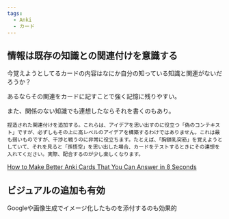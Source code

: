```yaml
---
tags:
  - Anki
  - カード
---
```

## 情報は既存の知識との関連付けを意識する

今覚えようとしてるカードの内容はなにか自分の知っている知識と関連がないだろうか？

あるならその関連をカードに記すことで強く記憶に残りやすい。

また、関係のない知識でも連想したならそれを書くのもあり。

```
捏造された関連付けを追加する。これらは、アイデアを思い出すのに役立つ「偽のコンテキスト」ですが、必ずしもその上に高レベルのアイデアを構築するわけではありません。これは最も弱いものですが、干渉と戦うのに非常に役立ちます。たとえば、「胸鎖乳突筋」を覚えようとしていて、それを見ると「孫悟空」を思い出した場合、カードをテストするときにその連想を入れてください。実際、配合するのが少し楽しくなります。
```
[How to Make Better Anki Cards That You Can Answer in 8 Seconds](https://leananki.com/creating-better-flashcards/)
## ビジュアルの追加も有効

Googleや画像生成でイメージ化したものを添付するのも効果的

